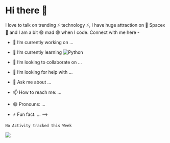 # Hi there 👋

I love to talk on trending ⚡ technology ⚡, I have huge attraction on 🔭 Spacex 🔭 and I am a bit 😄 mad 😄 when I code. Connect with me here -

- 🔭 I’m currently working on ...
- 🌱 I’m currently learning ![Python](https://img.shields.io/badge/-Python-8fcfd1?style=plastic&logo=Python)

- 👯 I’m looking to collaborate on ...
- 🤔 I’m looking for help with ...
- 💬 Ask me about ...
- 📫 How to reach me: ...
- 😄 Pronouns: ...
- ⚡ Fun fact: ...
-->

<!--START_SECTION:waka-->
```text
No Activity tracked this Week
```
<!--END_SECTION:waka-->
![](https://github-readme-stats.vercel.app/api?username=lawdiwg)
